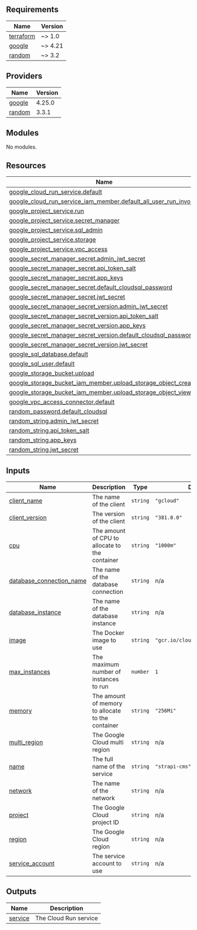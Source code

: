 <!-- BEGIN_TF_DOCS -->
## Requirements

| Name | Version |
|------|---------|
| <a name="requirement_terraform"></a> [terraform](#requirement\_terraform) | ~> 1.0 |
| <a name="requirement_google"></a> [google](#requirement\_google) | ~> 4.21 |
| <a name="requirement_random"></a> [random](#requirement\_random) | ~> 3.2 |

## Providers

| Name | Version |
|------|---------|
| <a name="provider_google"></a> [google](#provider\_google) | 4.25.0 |
| <a name="provider_random"></a> [random](#provider\_random) | 3.3.1 |

## Modules

No modules.

## Resources

| Name | Type |
|------|------|
| [google_cloud_run_service.default](https://registry.terraform.io/providers/hashicorp/google/latest/docs/resources/cloud_run_service) | resource |
| [google_cloud_run_service_iam_member.default_all_user_run_invoker](https://registry.terraform.io/providers/hashicorp/google/latest/docs/resources/cloud_run_service_iam_member) | resource |
| [google_project_service.run](https://registry.terraform.io/providers/hashicorp/google/latest/docs/resources/project_service) | resource |
| [google_project_service.secret_manager](https://registry.terraform.io/providers/hashicorp/google/latest/docs/resources/project_service) | resource |
| [google_project_service.sql_admin](https://registry.terraform.io/providers/hashicorp/google/latest/docs/resources/project_service) | resource |
| [google_project_service.storage](https://registry.terraform.io/providers/hashicorp/google/latest/docs/resources/project_service) | resource |
| [google_project_service.vpc_access](https://registry.terraform.io/providers/hashicorp/google/latest/docs/resources/project_service) | resource |
| [google_secret_manager_secret.admin_jwt_secret](https://registry.terraform.io/providers/hashicorp/google/latest/docs/resources/secret_manager_secret) | resource |
| [google_secret_manager_secret.api_token_salt](https://registry.terraform.io/providers/hashicorp/google/latest/docs/resources/secret_manager_secret) | resource |
| [google_secret_manager_secret.app_keys](https://registry.terraform.io/providers/hashicorp/google/latest/docs/resources/secret_manager_secret) | resource |
| [google_secret_manager_secret.default_cloudsql_password](https://registry.terraform.io/providers/hashicorp/google/latest/docs/resources/secret_manager_secret) | resource |
| [google_secret_manager_secret.jwt_secret](https://registry.terraform.io/providers/hashicorp/google/latest/docs/resources/secret_manager_secret) | resource |
| [google_secret_manager_secret_version.admin_jwt_secret](https://registry.terraform.io/providers/hashicorp/google/latest/docs/resources/secret_manager_secret_version) | resource |
| [google_secret_manager_secret_version.api_token_salt](https://registry.terraform.io/providers/hashicorp/google/latest/docs/resources/secret_manager_secret_version) | resource |
| [google_secret_manager_secret_version.app_keys](https://registry.terraform.io/providers/hashicorp/google/latest/docs/resources/secret_manager_secret_version) | resource |
| [google_secret_manager_secret_version.default_cloudsql_password](https://registry.terraform.io/providers/hashicorp/google/latest/docs/resources/secret_manager_secret_version) | resource |
| [google_secret_manager_secret_version.jwt_secret](https://registry.terraform.io/providers/hashicorp/google/latest/docs/resources/secret_manager_secret_version) | resource |
| [google_sql_database.default](https://registry.terraform.io/providers/hashicorp/google/latest/docs/resources/sql_database) | resource |
| [google_sql_user.default](https://registry.terraform.io/providers/hashicorp/google/latest/docs/resources/sql_user) | resource |
| [google_storage_bucket.upload](https://registry.terraform.io/providers/hashicorp/google/latest/docs/resources/storage_bucket) | resource |
| [google_storage_bucket_iam_member.upload_storage_object_creator](https://registry.terraform.io/providers/hashicorp/google/latest/docs/resources/storage_bucket_iam_member) | resource |
| [google_storage_bucket_iam_member.upload_storage_object_viewer](https://registry.terraform.io/providers/hashicorp/google/latest/docs/resources/storage_bucket_iam_member) | resource |
| [google_vpc_access_connector.default](https://registry.terraform.io/providers/hashicorp/google/latest/docs/resources/vpc_access_connector) | resource |
| [random_password.default_cloudsql](https://registry.terraform.io/providers/hashicorp/random/latest/docs/resources/password) | resource |
| [random_string.admin_jwt_secret](https://registry.terraform.io/providers/hashicorp/random/latest/docs/resources/string) | resource |
| [random_string.api_token_salt](https://registry.terraform.io/providers/hashicorp/random/latest/docs/resources/string) | resource |
| [random_string.app_keys](https://registry.terraform.io/providers/hashicorp/random/latest/docs/resources/string) | resource |
| [random_string.jwt_secret](https://registry.terraform.io/providers/hashicorp/random/latest/docs/resources/string) | resource |

## Inputs

| Name | Description | Type | Default | Required |
|------|-------------|------|---------|:--------:|
| <a name="input_client_name"></a> [client\_name](#input\_client\_name) | The name of the client | `string` | `"gcloud"` | no |
| <a name="input_client_version"></a> [client\_version](#input\_client\_version) | The version of the client | `string` | `"381.0.0"` | no |
| <a name="input_cpu"></a> [cpu](#input\_cpu) | The amount of CPU to allocate to the container | `string` | `"1000m"` | no |
| <a name="input_database_connection_name"></a> [database\_connection\_name](#input\_database\_connection\_name) | The name of the database connection | `string` | n/a | yes |
| <a name="input_database_instance"></a> [database\_instance](#input\_database\_instance) | The name of the database instance | `string` | n/a | yes |
| <a name="input_image"></a> [image](#input\_image) | The Docker image to use | `string` | `"gcr.io/cloudrun/placeholder"` | no |
| <a name="input_max_instances"></a> [max\_instances](#input\_max\_instances) | The maximum number of instances to run | `number` | `1` | no |
| <a name="input_memory"></a> [memory](#input\_memory) | The amount of memory to allocate to the container | `string` | `"256Mi"` | no |
| <a name="input_multi_region"></a> [multi\_region](#input\_multi\_region) | The Google Cloud multi region | `string` | n/a | yes |
| <a name="input_name"></a> [name](#input\_name) | The full name of the service | `string` | `"strapi-cms"` | no |
| <a name="input_network"></a> [network](#input\_network) | The name of the network | `string` | n/a | yes |
| <a name="input_project"></a> [project](#input\_project) | The Google Cloud project ID | `string` | n/a | yes |
| <a name="input_region"></a> [region](#input\_region) | The Google Cloud region | `string` | n/a | yes |
| <a name="input_service_account"></a> [service\_account](#input\_service\_account) | The service account to use | `string` | n/a | yes |

## Outputs

| Name | Description |
|------|-------------|
| <a name="output_service"></a> [service](#output\_service) | The Cloud Run service |
<!-- END_TF_DOCS -->